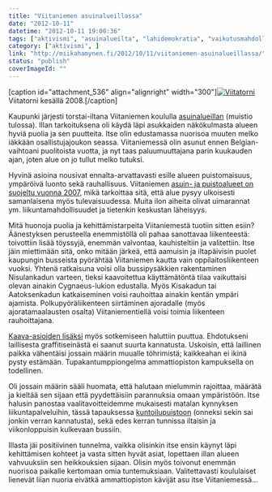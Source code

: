 ```yaml
---
title: "Viitaniemen asuinalueillassa"
date: "2012-10-11"
datetime: "2012-10-11 19:00:36"
tags: ["aktivismi", "asuinalueilta", "lahidemokratia", "vaikutusmahdollisuudet", "viitaniemi", ]
category: ["aktivismi", ]
link: "http://miikahamynen.fi/2012/10/11/viitaniemen-asuinalueillassa/"
status: "publish"
coverImageId: ""
---
```


\[caption id="attachment\_536" align="alignright" width="300"\][![](http://miikahamynen.fi/wp-content/uploads/2012/10/Viitatorni-300x400.jpg "Viitatorni")](http://miikahamynen.fi/wp-content/uploads/2012/10/Viitatorni.jpg) Viitatorni kesällä 2008.\[/caption\]

Kaupunki järjesti torstai-iltana Viitaniemen koululla [asuinalueillan](http://www.jyvaskyla.fi/osallistu/kylakierros) (muistio tulossa). Illan tarkoituksena oli käydä läpi asukkaiden näkökulmasta alueen hyviä puolia ja sen puutteita. Itse olin edustamassa nuorisoa muuten melko iäkkään osallistujajoukon seassa. Viitaniemessä olin asunut ennen Belgian-vaihtoani puolitoista vuotta, ja nyt taas paluumuuttajana parin kuukauden ajan, joten alue on jo tullut melko tutuksi.

Hyvinä asioina nousivat ennalta-arvattavasti esille alueen puistomaisuus, ympäröivä luonto sekä rauhallisuus. Viitaniemen [asuin- ja puistoalueet on suojeltu vuonna 2007](http://www3.jkl.fi/kaavoitus/kaava.php/id/195), mikä tarkoittaa sitä, että alue pysyy ulkoisesti samanlaisena myös tulevaisuudessa. Muita ilon aiheita olivat uimarannat ym. liikuntamahdollisuudet ja tietenkin keskustan läheisyys.

Mitä huonoja puolia ja kehittämistarpeita Viitaniemestä tuotiin sitten esiin? Äänestyksen perusteella enemmistöllä oli pahaa sanottavaa liikenteestä: toivottiin lisää töyssyjä, enemmän valvontaa, kauhisteltiin ja valitettiin. Itse jäin miettimään sitä, onko mitään järkeä, että aamuisin ja iltapäivisin puolet kaupungin busseista pyörähtää Viitaniemen kautta vain oppilaitosliikenteen vuoksi. Yhtenä ratkaisuna voisi olla bussipysäkkien rakentaminen Nisulankadun varteen, tieksi kaavoitettua käyttämätöntä tilaa vaikuttaisi olevan ainakin Cygnaeus-lukion edustalla. Myös Kisakadun tai Aatoksenkadun katkaiseminen voisi rauhoittaa ainakin kentän ympäri ajamista. Polkupyöräliikenteen siirtäminen ajoradalle (myös ajoratamaalausten osalta) Viitaniementiellä voisi toimia liikenteen rauhoittajana.

[Kaava-asioiden lisäksi](http://www.ksml.fi/mielipide/mielipidekirjoitukset/ei-palstoja-tien-alle/848025) myös sotkemiseen haluttiin puuttua. Ehdotukseni laillisesta graffitiseinästä ei saanut suurta kannatusta. Uskoisin, että laillinen paikka vähentäisi jossain määrin muualle töhrimistä; kaikkeahan ei ikinä pysty estämään. Tupakantumppiongelma ammattiopiston kampuksella on todellinen.

Oli jossain määrin sääli huomata, että halutaan mielummin rajoittaa, määrätä ja kieltää sen sijaan että pyydettäisiin parannuksia omaan ympäristöön. Itse halusin panostaa vaalitavoitteidemme mukaisesti matalan kynnyksen liikuntapalveluihin, tässä tapauksessa [kuntoilupuistoon](http://www.vihrealanka.fi/node/9374) (onneksi sekin sai jonkin verran kannatusta), sekä edes kerran tunnissa iltaisin ja viikonloppuisin kulkevaan bussiin.

Illasta jäi positiivinen tunnelma, vaikka olisinkin itse ensin käynyt läpi kehittämisen kohteet ja vasta sitten hyvät asiat, lopettaen illan alueen vahvuuksiin sen heikkouksien sijaan. Olisin myös toivonut enemmän nuorisoa paikalle kertomaan omia tuntemuksiaan. Valitettavasti koululaiset lienevät liian nuoria eivätkä ammattiopiston kävijät asu itse Viitaniemessä...
